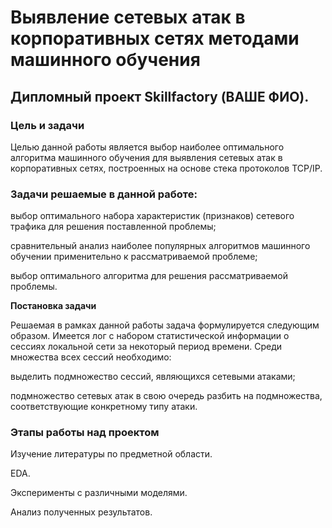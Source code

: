 # Выявление сетевых атак в корпоративных сетях методами машинного обучения
## Дипломный проект Skillfactory (ВАШЕ ФИО).
 
### Цель и задачи
Целью данной работы является выбор наиболее оптимального алгоритма машинного обучения для выявления сетевых атак в корпоративных сетях, построенных на основе стека протоколов TCP/IP.
 
### Задачи решаемые в данной работе:
 
выбор оптимального набора характеристик (признаков) сетевого трафика для решения поставленной проблемы;
 
сравнительный анализ наиболее популярных алгоритмов машинного обучении применительно к рассматриваемой проблеме;
 
выбор оптимального алгоритма для решения рассматриваемой проблемы.
 
**Постановка задачи**
 
Решаемая в рамках данной работы задача формулируется следующим образом. Имеется лог с набором статистической информации о сессиях локальной сети за некоторый период времени. Среди множества всех сессий необходимо:
 
выделить подмножество сессий, являющихся сетевыми атаками;
 
подмножество сетевых атак в свою очередь разбить на подмножества, соответствующие конкретному типу атаки.
 
### Этапы работы над проектом
 
Изучение литературы по предметной области.
 
EDA.
 
Эксперименты с различными моделями.
 
Анализ полученных результатов.
